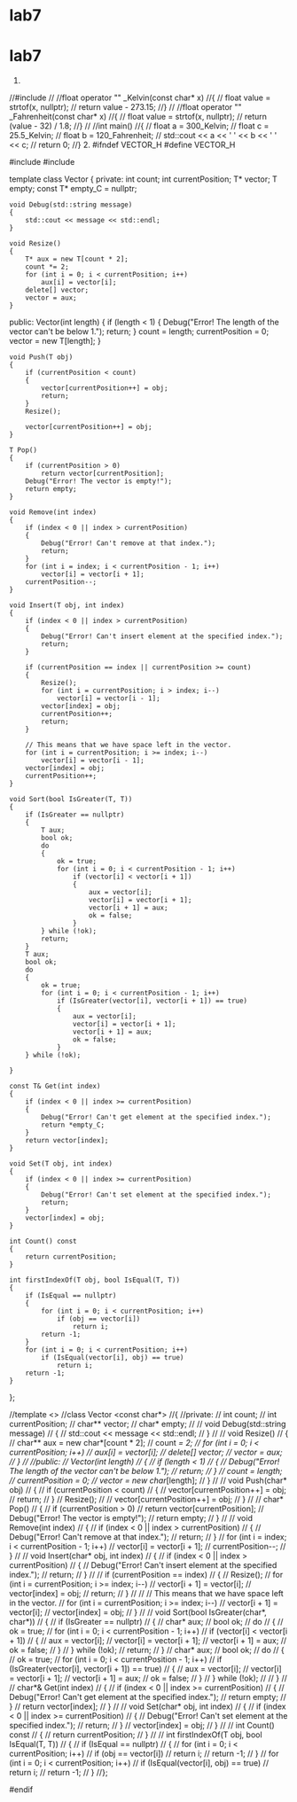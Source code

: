 # lab7
# lab7
1.
//#include <iostream>
//
//float operator "" _Kelvin(const char* x)
//{
//	float value = strtof(x, nullptr);
//	return value - 273.15;
//}
//
//float operator "" _Fahrenheit(const char* x)
//{
//	float value = strtof(x, nullptr);
//	return (value - 32) / 1.8;
//}
//
//int main()
//{
//	float a = 300_Kelvin;
//	float c = 25.5_Kelvin;
//	float b = 120_Fahrenheit;
//	std::cout << a << ' ' << b << ' ' << c;
//	return 0;
//}
2.
#ifndef VECTOR_H
#define VECTOR_H

#include <iostream>
#include <string>

template <typename T>
class Vector {
private:
	int count;
	int currentPosition;
	T* vector;
	T empty;
	const T* empty_C = nullptr;

	void Debug(std::string message)
	{
		std::cout << message << std::endl;
	}

	void Resize()
	{
		T* aux = new T[count * 2];
		count *= 2;
		for (int i = 0; i < currentPosition; i++)
			aux[i] = vector[i];
		delete[] vector;
		vector = aux;
	}

public:
	Vector(int length)
	{
		if (length < 1)
		{
			Debug("Error! The length of the vector can't be below 1.");
			return;
		}
		count = length;
		currentPosition = 0;
		vector = new T[length];
	}

	void Push(T obj)
	{
		if (currentPosition < count)
		{
			vector[currentPosition++] = obj;
			return;
		}
		Resize();

		vector[currentPosition++] = obj;
	}

	T Pop()
	{
		if (currentPosition > 0)
			return vector[currentPosition];
		Debug("Error! The vector is empty!");
		return empty;
	}

	void Remove(int index)
	{
		if (index < 0 || index > currentPosition)
		{
			Debug("Error! Can't remove at that index.");
			return;
		}
		for (int i = index; i < currentPosition - 1; i++)
			vector[i] = vector[i + 1];
		currentPosition--;
	}

	void Insert(T obj, int index)
	{
		if (index < 0 || index > currentPosition)
		{
			Debug("Error! Can't insert element at the specified index.");
			return;
		}

		if (currentPosition == index || currentPosition >= count)
		{
			Resize();
			for (int i = currentPosition; i > index; i--)
				vector[i] = vector[i - 1];
			vector[index] = obj;
			currentPosition++;
			return;
		}

		// This means that we have space left in the vector.
		for (int i = currentPosition; i >= index; i--)
			vector[i] = vector[i - 1];
		vector[index] = obj;
		currentPosition++;
	}

	void Sort(bool IsGreater(T, T))
	{
		if (IsGreater == nullptr)
		{
			T aux;
			bool ok;
			do
			{
				ok = true;
				for (int i = 0; i < currentPosition - 1; i++)
					if (vector[i] < vector[i + 1])
					{
						aux = vector[i];
						vector[i] = vector[i + 1];
						vector[i + 1] = aux;
						ok = false;
					}
			} while (!ok);
			return;
		}
		T aux;
		bool ok;
		do
		{
			ok = true;
			for (int i = 0; i < currentPosition - 1; i++)
				if (IsGreater(vector[i], vector[i + 1]) == true)
				{
					aux = vector[i];
					vector[i] = vector[i + 1];
					vector[i + 1] = aux;
					ok = false;
				}
		} while (!ok);

	}

	const T& Get(int index)
	{
		if (index < 0 || index >= currentPosition)
		{
			Debug("Error! Can't get element at the specified index.");
			return *empty_C;
		}
		return vector[index];
	}

	void Set(T obj, int index)
	{
		if (index < 0 || index >= currentPosition)
		{
			Debug("Error! Can't set element at the specified index.");
			return;
		}
		vector[index] = obj;
	}

	int Count() const 
	{
		return currentPosition;
	}

	int firstIndexOf(T obj, bool IsEqual(T, T))
	{
		if (IsEqual == nullptr)
		{
			for (int i = 0; i < currentPosition; i++)
				if (obj == vector[i])
					return i;
			return -1;
		}
		for (int i = 0; i < currentPosition; i++)
			if (IsEqual(vector[i], obj) == true)
				return i;
		return -1;
	}
};


//template <>
//class Vector <const char*> 
//{
//private:
//		int count;
//		int currentPosition;
//		char** vector;
//		char* empty;
//
//		void Debug(std::string message)
//		{
//			std::cout << message << std::endl;
//		}
//
//		void Resize()
//		{
//			char** aux = new char*[count * 2];
//			count *= 2;
//			for (int i = 0; i < currentPosition; i++)
//				aux[i] = vector[i];
//			delete[] vector;
//			vector = aux;
//		}
//
//public:
//	Vector(int length)
//	{
//		if (length < 1)
//		{
//			Debug("Error! The length of the vector can't be below 1.");
//			return;
//		}
//		count = length;
//		currentPosition = 0;
//		vector = new char*[length];
//	}
//
//	void Push(char* obj)
//	{
//		if (currentPosition < count)
//		{
//			vector[currentPosition++] = obj;
//			return;
//		}
//		Resize();
//
//		vector[currentPosition++] = obj;
//	}
//
//	char* Pop()
//	{
//		if (currentPosition > 0)
//			return vector[currentPosition];
//		Debug("Error! The vector is empty!");
//		return empty;
//	}
//
//	void Remove(int index)
//	{
//		if (index < 0 || index > currentPosition)
//		{
//			Debug("Error! Can't remove at that index.");
//			return;
//		}
//		for (int i = index; i < currentPosition - 1; i++)
//			vector[i] = vector[i + 1];
//		currentPosition--;
//	}
//
//	void Insert(char* obj, int index)
//	{
//		if (index < 0 || index > currentPosition)
//		{
//			Debug("Error! Can't insert element at the specified index.");
//			return;
//		}
//
//		if (currentPosition == index)
//		{
//			Resize();
//			for (int i = currentPosition; i >= index; i--)
//				vector[i + 1] = vector[i];
//			vector[index] = obj;
//			return;
//		}
//
//		// This means that we have space left in the vector.
//		for (int i = currentPosition; i >= index; i--)
//			vector[i + 1] = vector[i];
//		vector[index] = obj;
//	}
//
//	void Sort(bool IsGreater(char*, char*))
//	{
//		if (IsGreater == nullptr)
//		{
//			char* aux;
//			bool ok;
//			do
//			{
//				ok = true;
//				for (int i = 0; i < currentPosition - 1; i++)
//					if (vector[i] < vector[i + 1])
//					{
//						aux = vector[i];
//						vector[i] = vector[i + 1];
//						vector[i + 1] = aux;
//						ok = false;
//					}
//			} while (!ok);
//			return;
//		}
//		char* aux;
//		bool ok;
//		do
//		{
//			ok = true;
//			for (int i = 0; i < currentPosition - 1; i++)
//				if (IsGreater(vector[i], vector[i + 1]) == true)
//				{
//					aux = vector[i];
//					vector[i] = vector[i + 1];
//					vector[i + 1] = aux;
//					ok = false;
//				}
//		} while (!ok);
//
//	}
//
//	char*& Get(int index)
//	{
//		if (index < 0 || index >= currentPosition)
//		{
//			Debug("Error! Can't get element at the specified index.");
//			return empty;
//		}
//		return vector[index];
//	}
//
//	void Set(char* obj, int index)
//	{
//		if (index < 0 || index >= currentPosition)
//		{
//			Debug("Error! Can't set element at the specified index.");
//			return;
//		}
//		vector[index] = obj;
//	}
//
//	int Count() const
//	{
//		return currentPosition;
//	}
//
//	int firstIndexOf(T obj, bool IsEqual(T, T))
//	{
//		if (IsEqual == nullptr)
//		{
//			for (int i = 0; i < currentPosition; i++)
//				if (obj == vector[i])
//					return i;
//			return -1;
//		}
//		for (int i = 0; i < currentPosition; i++)
//			if (IsEqual(vector[i], obj) == true)
//				return i;
//		return -1;
//	}
//};

#endif
